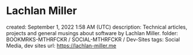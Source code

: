 # Lachlan Miller

created: September 1, 2022 1:58 AM (UTC)
description: Technical articles, projects and general musings about software by Lachlan Miller.
folder: BOOKMRKS-MTHRFCKR / SOCIAL-MTHRFCKR / Dev-Sites
tags: Social Media, dev sites
url: https://lachlan-miller.me